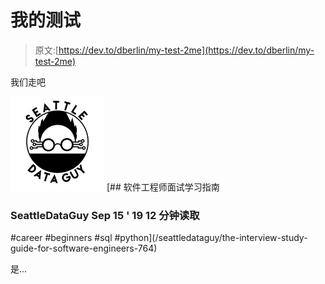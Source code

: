 # 我的测试

> 原文:[https://dev.to/dberlin/my-test-2me](https://dev.to/dberlin/my-test-2me)

我们走吧

[![seattledataguy image](img/27ac423e0a8e91e0b76c9274bcbec552.png)](/seattledataguy) [## 软件工程师面试学习指南

### SeattleDataGuy Sep 15 ' 19 12 分钟读取

#career #beginners #sql #python](/seattledataguy/the-interview-study-guide-for-software-engineers-764)

是...
